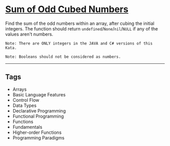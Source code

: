 # [Sum of Odd Cubed Numbers](https://www.codewars.com/kata/580dda86c40fa6c45f00028a)

Find the sum of the odd numbers within an array, after cubing the initial integers. The function should return `undefined`/`None`/`nil`/`NULL` if any of the values aren't numbers.

```if:java,csharp
Note: There are ONLY integers in the JAVA and C# versions of this Kata.
```

```if:python
Note: Booleans should not be considered as numbers.
```

---

## Tags

- Arrays
- Basic Language Features
- Control Flow
- Data Types
- Declarative Programming
- Functional Programming
- Functions
- Fundamentals
- Higher-order Functions
- Programming Paradigms
